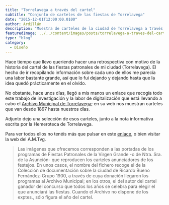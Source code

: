 ```yaml
---
title: "Torrelavega a través del cartel"
subtitle: "Conjunto de carteles de las fiestas de Torrelavega"
date: "2015-12-01T12:00:00.0100"
author: Ardillán
description: "Muestra de carteles de la ciudad de Torrelavega a través de la historia de sus fiestas. Historia del diseño que va desde finales de 1800 hasta nuestros días"
featuredImage: ../../content/images/posts/torrelavega-a-traves-del-cartel-1.jpg
type: "blog"
category:
  - Diseño
---
```


Hace tiempo que llevo queriendo hacer una retrospectiva con motivo de la historia del cartel de las fiestas patronales de mi ciudad (Torrelavega). El hecho de ir recopilando información sobre cada uno de ellos me parecía una labor bastante grande, así que lo fui dejando y dejando hasta que la idea quedó prácticamente en el olvido.

No obstante, hace unos días, llegó a mis manos un enlace que recogía todo este trabajo de investigación y la labor de digitalización que está llevando a cabo el [Archivo Municipal de Torrelavega](https://www.archivotorrelavega.es/); en su web nos muestran carteles que van desde 1897 hasta nuestros días.

Adjunto dejo una selección de esos carteles, junto a la nota informativa escrita por la Hemeroteca de Torrelavega.

Para ver todos ellos no tenéis más que pulsar en este [enlace](https://drive.google.com/drive/folders/0BzzaGA3J6JypNXdkM3BRTHFjemM?usp=drive_web&tid=0BzzaGA3J6JypRXFlNDNXTVZnaUk), o bien visitar la web del A.M.Tvg.

> Las imágenes que ofrecemos corresponden a las portadas de los programas de Fiestas Patronales de la Virgen Grande -o de Ntra. Sra. de la Asunción- que reproducen los carteles anunciadores de los festejos.
> En unos casos, el nombre del fichero recoge el de la Colección de documentación sobre la ciudad de Ricardo Bueno Fernández-Grupo 1900, a través de cuya donación llegaron los programas al Archivo Municipal; en los otros, el del autor del cartel ganador del concurso que todos los años se celebra para elegir el que anunciará las fiestas. Cuando el Archivo no dispone de los exptes., sólo figura el año del cartel.
